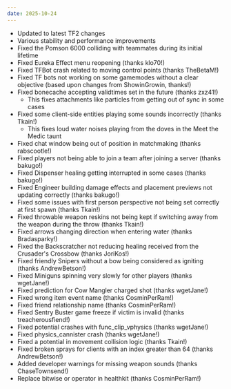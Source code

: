 ```yaml
---
date: 2025-10-24
---
```


* Updated to latest TF2 changes
* Various stability and performance improvements
* Fixed the Pomson 6000 colliding with teammates during its initial lifetime
* Fixed Eureka Effect menu reopening (thanks klo70!)
* Fixed TFBot crash related to moving control points (thanks TheBetaM!)
* Fixed TF bots not working on some gamemodes without a clear objective (based upon changes from ShowinGrowin, thanks!)
* Fixed bonecache accepting validtimes set in the future (thanks zxz41!)
    * This fixes attachments like particles from getting out of sync in some cases
* Fixed some client-side entities playing some sounds incorrectly (thanks Tkain!)
    * This fixes loud water noises playing from the doves in the Meet the Medic taunt
* Fixed chat window being out of position in matchmaking (thanks rabscootle!)
* Fixed players not being able to join a team after joining a server (thanks bakugo!)
* Fixed Dispenser healing getting interrupted in some cases (thanks bakugo!)
* Fixed Engineer building damage effects and placement previews not updating correctly (thanks bakugo!)
* Fixed some issues with first person perspective not being set correctly at first spawn (thanks Tkain!)
* Fixed throwable weapon reskins not being kept if switching away from the weapon during the throw (thanks Tkain!)
* Fixed arrows changing direction when entering water (thanks Bradasparky!)
* Fixed the Backscratcher not reducing healing received from the Crusader's Crossbow (thanks JoriKos!)
* Fixed friendly Snipers without a bow being considered as igniting (thanks AndrewBetson!)
* Fixed Miniguns spinning very slowly for other players (thanks wgetJane!)
* Fixed prediction for Cow Mangler charged shot (thanks wgetJane!)
* Fixed wrong item event name (thanks CosminPerRam!)
* Fixed friend relationship name (thanks CosminPerRam!)
* Fixed Sentry Buster game freeze if victim is invalid (thanks treacherousfiend!)
* Fixed potential crashes with func_clip_vphysics (thanks wgetJane!)
* Fixed physics_cannister crash (thanks wgetJane!)
* Fixed a potential in movement collision logic (thanks Tkain!)
* Fixed broken sprays for clients with an index greater than 64 (thanks AndrewBetson!)
* Added developer warnings for missing weapon sounds (thanks ChaseTownsend!)
* Replace bitwise or operator in healthkit (thanks CosminPerRam!)
